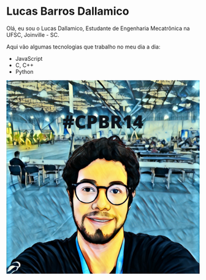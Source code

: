 # Lucas Barros Dallamico

Olá, eu sou o Lucas Dallamico, Estudante de Engenharia Mecatrônica na UFSC, Joinville - SC.

Aqui vão algumas tecnologias que trabalho no meu dia a dia:

- JavaScript
- C, C++
- Python

![minha_photo](assets/nft_1.png)
